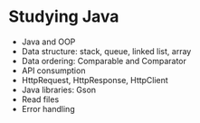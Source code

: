 # Studying Java

- Java and OOP
- Data structure: stack, queue, linked list, array
- Data ordering: Comparable and Comparator
- API consumption
- HttpRequest, HttpResponse, HttpClient
- Java libraries: Gson
- Read files
- Error handling
